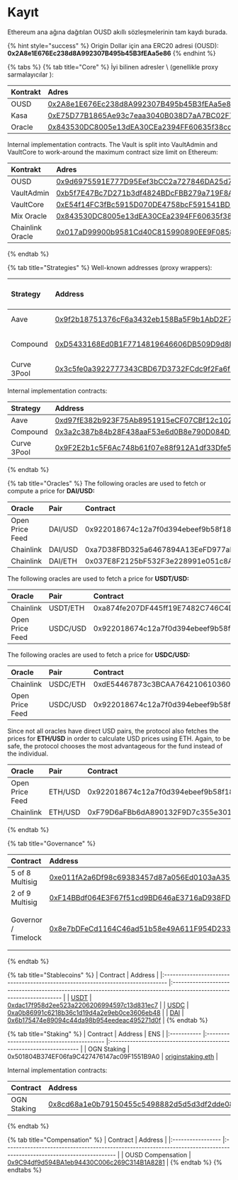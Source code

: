 # Kayıt

Ethereum ana ağına dağıtılan OUSD akıllı sözleşmelerinin tam kaydı burada.

{% hint style="success" %}
Origin Dollar için ana ERC20 adresi \(OUSD\):   
**0x2A8e1E676Ec238d8A992307B495b45B3fEAa5e86**
{% endhint %}

{% tabs %}
{% tab title="Core" %}
İyi bilinen adresler \ (genellikle proxy sarmalayıcılar \):

| Kontrakt | Adres                                                                                                                 | ENS                                                               |
|:-------- |:--------------------------------------------------------------------------------------------------------------------- |:----------------------------------------------------------------- |
| OUSD     | [0x2A8e1E676Ec238d8A992307B495b45B3fEAa5e86](https://etherscan.io/address/0x2A8e1E676Ec238d8A992307B495b45B3fEAa5e86) | [ousd.eth](https://etherscan.io/address/ousd.eth)                 |
| Kasa     | [0xE75D77B1865Ae93c7eaa3040B038D7aA7BC02F70](https://etherscan.io/address/0xe75d77b1865ae93c7eaa3040b038d7aa7bc02f70) | [originvault.eth](https://etherscan.io/address/originvault.eth)   |
| Oracle   | [0x843530DC8005e13dEA30CEa2394FF60635f38cc4](https://etherscan.io/address/0x843530DC8005e13dEA30CEa2394FF60635f38cc4) | [originoracle.eth](https://etherscan.io/address/originoracle.eth) |

Internal implementation contracts. The Vault is split into VaultAdmin and VaultCore to work-around the maximum contract size limit on Ethereum:

| Kontrakt         | Adres                                                                                                                 |
|:---------------- |:--------------------------------------------------------------------------------------------------------------------- |
| OUSD             | [0x9d6975591E777D95Eef3bCC2a727846DA25d7083](https://etherscan.io/address/0x9d6975591E777D95Eef3bCC2a727846DA25d7083) |
| VaultAdmin       | [0xb5f7E47Bc7D271b3df4824BDcFBB279a719F8Ae6](https://etherscan.io/address/0xb5f7E47Bc7D271b3df4824BDcFBB279a719F8Ae6) |
| VaultCore        | [0xE54f14FC3fBc5915D070DE4758bcF591541BD1c3](https://etherscan.io/address/0xe54f14fc3fbc5915d070de4758bcf591541bd1c3) |
| Mix Oracle       | [0x843530DC8005e13dEA30CEa2394FF60635f38cc4](https://etherscan.io/address/0x843530DC8005e13dEA30CEa2394FF60635f38cc4) |
| Chainlink Oracle | [0x017aD99900b9581Cd40C815990890EE9F0858246](https://etherscan.io/address/0x017aD99900b9581Cd40C815990890EE9F0858246) |
{% endtab %}

{% tab title="Strategies" %}
Well-known addresses \(proxy wrappers\):

| Strategy    | Address                                                                                                               | Current Auto-Allocation |
|:----------- |:--------------------------------------------------------------------------------------------------------------------- |:----------------------- |
| Aave        | [0x9f2b18751376cF6a3432eb158Ba5F9b1AbD2F7ce](https://etherscan.io/address/0x9f2b18751376cF6a3432eb158Ba5F9b1AbD2F7ce) | 100% of DAI             |
| Compound    | [0xD5433168Ed0B1F7714819646606DB509D9d8EC1f](https://etherscan.io/address/0xD5433168Ed0B1F7714819646606DB509D9d8EC1f) | 100% of USDC and USDT   |
| Curve 3Pool | [0x3c5fe0a3922777343CBD67D3732FCdc9f2Fa6f2F](https://etherscan.io/address/0x3c5fe0a3922777343CBD67D3732FCdc9f2Fa6f2F) | Manual allocation       |

Internal implementation contracts:

| Strategy    | Address                                                                                                               |
|:----------- |:--------------------------------------------------------------------------------------------------------------------- |
| Aave        | [0xd97fE382b923F75Ab8951915eCF07CBf12c102D4](https://etherscan.io/address/0xd97fE382b923F75Ab8951915eCF07CBf12c102D4) |
| Compound    | [0x3a2c387b84b28F438aaF53e6d0B8e790D084D1d1](https://etherscan.io/address/0x3a2c387b84b28F438aaF53e6d0B8e790D084D1d1) |
| Curve 3Pool | [0x9F2E2b1c5F6Ac748b61f07e88f912A1df33Dfe55](https://etherscan.io/address/0x9F2E2b1c5F6Ac748b61f07e88f912A1df33Dfe55) |
{% endtab %}

{% tab title="Oracles" %}
The following oracles are used to fetch or compute a price for **DAI/USD:**

| Oracle          | Pair    | Contract                                   |
|:--------------- |:------- |:------------------------------------------ |
| Open Price Feed | DAI/USD | 0x922018674c12a7f0d394ebeef9b58f186cde13c1 |
| Chainlink       | DAI/USD | 0xa7D38FBD325a6467894A13EeFD977aFE558bC1f0 |
| Chainlink       | DAI/ETH | 0x037E8F2125bF532F3e228991e051c8A7253B642c |

The following oracles are used to fetch a price for **USDT/USD:**

| O**racle**      | Pair     | Contract                                   |
|:--------------- |:-------- |:------------------------------------------ |
| Chainlink       | USDT/ETH | 0xa874fe207DF445ff19E7482C746C4D3fD0CB9AcE |
| Open Price Feed | USDC/USD | 0x922018674c12a7f0d394ebeef9b58f186cde13c1 |

The following oracles are used to fetch a price for **USDC/USD:**

| O**racle**      | Pair     | Contract                                   |
|:--------------- |:-------- |:------------------------------------------ |
| Chainlink       | USDC/ETH | 0xdE54467873c3BCAA76421061036053e371721708 |
| Open Price Feed | USDC/USD | 0x922018674c12a7f0d394ebeef9b58f186cde13c1 |

Since not all oracles have direct USD pairs, the protocol also fetches the prices for **ETH/USD** in order to calculate USD prices using ETH. Again, to be safe, the protocol chooses the most advantageous for the fund instead of the individual.

| Oracle          | Pair    | Contract                                   |
|:--------------- |:------- |:------------------------------------------ |
| Open Price Feed | ETH/USD | 0x922018674c12a7f0d394ebeef9b58f186cde13c1 |
| Chainlink       | ETH/USD | 0xF79D6aFBb6dA890132F9D7c355e3015f15F3406F |
{% endtab %}

{% tab title="Governance" %}

<table>
  <thead>
    <tr>
      <th style="text-align:left">Contract</th>
      <th style="text-align:left">Address</th>
      <th style="text-align:left">ENS</th>
    </tr>
  </thead>
  <tbody>
    <tr>
      <td style="text-align:left">5 of 8 Multisig</td>
      <td style="text-align:left"><a href="https://etherscan.io/address/0xe011fA2a6Df98c69383457d87a056Ed0103aA352">0xe011fA2a6Df98c69383457d87a056Ed0103aA352</a>
      </td>
      <td style="text-align:left"><a href="https://etherscan.io/address/originprotocol.eth">originprotocol.eth</a>
      </td>
    </tr>
    <tr>
      <td style="text-align:left">2 of 9 Multisig</td>
      <td style="text-align:left"><a href="https://etherscan.io/address/0xF14BBdf064E3F67f51cd9BD646aE3716aD938FDC">0xF14BBdf064E3F67f51cd9BD646aE3716aD938FDC</a>
      </td>
      <td style="text-align:left"><a href="https://etherscan.io/address/originstrategist.eth">originstrategist.eth</a>
      </td>
    </tr>
    <tr>
      <td style="text-align:left">Governor / Timelock</td>
      <td style="text-align:left"><a href="https://etherscan.io/address/0x8e7bDFeCd1164C46ad51b58e49A611F954D23377">0x8e7bDFeCd1164C46ad51b58e49A611F954D23377</a>
      </td>
      <td style="text-align:left">
        <p><a href="https://etherscan.io/address/origingovernor.eth">origingovernor.eth</a>
        </p>
        <p><a href="https://etherscan.io/address/origintimelock.eth">origintimelock.eth</a>
        </p>
      </td>
    </tr>
  </tbody>
</table>
{% endtab %}

{% tab title="Stablecoins" %}
| Contract                                                                        | Address                                                                                                               |
|:------------------------------------------------------------------------------- |:--------------------------------------------------------------------------------------------------------------------- |
| [USDT](https://etherscan.io/address/0x52BEBd3d7f37EC4284853Fd5861Ae71253A7F428) | [0xdac17f958d2ee523a2206206994597c13d831ec7](https://etherscan.io/address/0x52BEBd3d7f37EC4284853Fd5861Ae71253A7F428) |
| [USDC](https://etherscan.io/address/0x52BEBd3d7f37EC4284853Fd5861Ae71253A7F428) | [0xa0b86991c6218b36c1d19d4a2e9eb0ce3606eb48](https://etherscan.io/address/0x52BEBd3d7f37EC4284853Fd5861Ae71253A7F428) |
| [DAI](https://etherscan.io/address/0x52BEBd3d7f37EC4284853Fd5861Ae71253A7F428)  | [0x6b175474e89094c44da98b954eedeac495271d0f](https://etherscan.io/address/0x52BEBd3d7f37EC4284853Fd5861Ae71253A7F428) |
{% endtab %}

{% tab title="Staking" %}
| Contract    | Address                                    | ENS                                                                 |
|:----------- |:------------------------------------------ |:------------------------------------------------------------------- |
| OGN Staking | 0x501804B374EF06fa9C427476147ac09F1551B9A0 | [originstaking.eth](https://etherscan.io/address/originstaking.eth) |

Internal implementation contracts:

| Contract    | Address                                                                                                               |
|:----------- |:--------------------------------------------------------------------------------------------------------------------- |
| OGN Staking | [0x8cd68a1e0b79150455c5498882d5d5d3df2dde08](https://etherscan.io/address/0x8cd68a1e0b79150455c5498882d5d5d3df2dde08) |
{% endtab %}

{% tab title="Compensation" %}
| Contract          | Address                                                                                                               |
|:----------------- |:--------------------------------------------------------------------------------------------------------------------- |
| OUSD Compensation | [0x9C94df9d594BA1eb94430C006c269C314B1A8281](https://etherscan.io/address/0x9C94df9d594BA1eb94430C006c269C314B1A8281) |
{% endtab %}
{% endtabs %}



 

